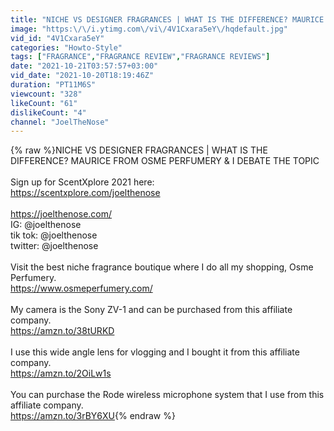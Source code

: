 ```yaml
---
title: "NICHE VS DESIGNER FRAGRANCES | WHAT IS THE DIFFERENCE? MAURICE FROM OSME & I DEBATE THE TOPIC"
image: "https:\/\/i.ytimg.com\/vi\/4V1Cxara5eY\/hqdefault.jpg"
vid_id: "4V1Cxara5eY"
categories: "Howto-Style"
tags: ["FRAGRANCE","FRAGRANCE REVIEW","FRAGRANCE REVIEWS"]
date: "2021-10-21T03:57:57+03:00"
vid_date: "2021-10-20T18:19:46Z"
duration: "PT11M6S"
viewcount: "328"
likeCount: "61"
dislikeCount: "4"
channel: "JoelTheNose"
---
```

{% raw %}NICHE VS DESIGNER FRAGRANCES | WHAT IS THE DIFFERENCE? MAURICE FROM OSME PERFUMERY &amp; I DEBATE THE TOPIC<br /><br />Sign up for ScentXplore 2021 here:<br /><a rel="nofollow" target="blank" href="https://scentxplore.com/joelthenose">https://scentxplore.com/joelthenose</a><br /><br /><a rel="nofollow" target="blank" href="https://joelthenose.com/">https://joelthenose.com/</a><br />IG: @joelthenose<br />tik tok: @joelthenose<br />twitter: @joelthenose<br /><br />Visit the best niche fragrance boutique where I do all my shopping, Osme Perfumery.<br /><a rel="nofollow" target="blank" href="https://www.osmeperfumery.com/">https://www.osmeperfumery.com/</a><br /><br />My camera is the Sony ZV-1 and can be purchased from this affiliate company.<br /><a rel="nofollow" target="blank" href="https://amzn.to/38tURKD">https://amzn.to/38tURKD</a><br /><br />I use this wide angle lens for vlogging and I bought it from this affiliate company.<br /><a rel="nofollow" target="blank" href="https://amzn.to/2OiLw1s">https://amzn.to/2OiLw1s</a><br /><br />You can purchase the Rode wireless microphone system that I use from this affiliate company.<br /><a rel="nofollow" target="blank" href="https://amzn.to/3rBY6XU">https://amzn.to/3rBY6XU</a>{% endraw %}
